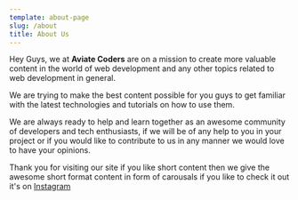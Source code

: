 ```yaml
---
template: about-page
slug: /about
title: About Us
---
```


<!--StartFragment-->

Hey Guys, we at **Aviate Coders** are on a mission to create more valuable content in the world of web development and any other topics related to web development in general.

We are trying to make the best content possible for you guys to get familiar with the latest technologies and tutorials on how to use them.

We are always ready to help and learn together as an awesome community of developers and tech enthusiasts, if we will be of any help to you in your project or if you would like to contribute to us in any manner we would love to have your opinions.

Thank you for visiting our site if you like short content then we give the awesome short format content in form of carousals if you like to check it out it's on [](https://instagram.com/aviatecoders)[Instagram](https://instagram.com/aviatecoders)

<!--EndFragment-->
